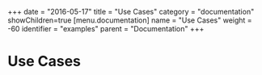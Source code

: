 +++
date = "2016-05-17"
title = "Use Cases"
category = "documentation"
showChildren=true
[menu.documentation]
  name = "Use Cases"
  weight = -60
  identifier = "examples"
  parent = "Documentation"
+++


# Use Cases
